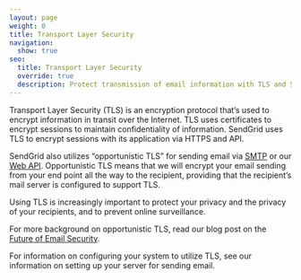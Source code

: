 ```yaml
---
layout: page
weight: 0
title: Transport Layer Security
navigation:
  show: true
seo:
  title: Transport Layer Security
  override: true
  description: Protect transmission of email information with TLS and SendGrid
---
```

Transport Layer Security (TLS) is an encryption protocol that’s used to encrypt information in transit over the Internet.  TLS uses certificates to encrypt sessions to maintain confidentiality of information.  SendGrid uses TLS to encrypt sessions with its application via HTTPS and API.

SendGrid also utilizes “opportunistic TLS” for sending email via [SMTP]({{root_url}}/Glossary/smtp.html) or our [Web API]({{root_url}}/API_Reference/Web_API/index.html).  Opportunistic TLS means that we will encrypt your email sending from your end point all the way to the recipient, providing that the recipient’s mail server is configured to support TLS.

Using TLS is increasingly important to protect your privacy and the privacy of your recipients, and to prevent online surveillance.  

For more background on opportunistic TLS, read our blog post on the [Future of Email Security]({{site.blog_url}}/sendgrid-and-the-future-of-email-security/).  

For information on configuring your system to utilize TLS, see our information on setting up your server for sending email.
